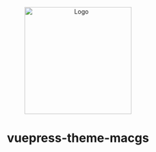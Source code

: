 <div align="center"><img src="https://i.loli.net/2019/02/10/5c5ff7df3ede9.png" alt="Logo" width=250 height=250/></div>

<h1 align="center">vuepress-theme-macgs</h1>
